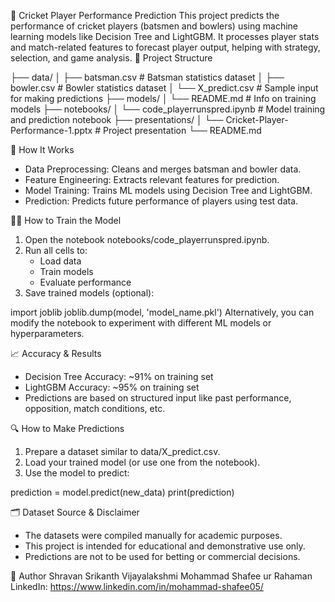 🏏 Cricket Player Performance Prediction
This project predicts the performance of cricket players (batsmen and bowlers) using machine learning models like Decision Tree and LightGBM. It processes player stats and match-related features to forecast player output, helping with strategy, selection, and game analysis.
📂 Project Structure

├── data/
│   ├── batsman.csv                             # Batsman statistics dataset
│   ├── bowler.csv                              # Bowler statistics dataset
│   └── X_predict.csv                           # Sample input for making predictions
├── models/
│   └── README.md                               # Info on training models
├── notebooks/
│   └── code_playerrunspred.ipynb               # Model training and prediction notebook
├── presentations/
│   └── Cricket-Player-Performance-1.pptx       # Project presentation
└── README.md

🧠 How It Works

- Data Preprocessing: Cleans and merges batsman and bowler data.
- Feature Engineering: Extracts relevant features for prediction.
- Model Training: Trains ML models using Decision Tree and LightGBM.
- Prediction: Predicts future performance of players using test data.

🏋️‍♂️ How to Train the Model

1. Open the notebook notebooks/code_playerrunspred.ipynb.
2. Run all cells to:
   - Load data
   - Train models
   - Evaluate performance
3. Save trained models (optional):

import joblib
joblib.dump(model, 'model_name.pkl')
Alternatively, you can modify the notebook to experiment with different ML models or hyperparameters.

📈 Accuracy & Results

- Decision Tree Accuracy: ~91% on training set  
- LightGBM Accuracy: ~95% on training set  
- Predictions are based on structured input like past performance, opposition, match conditions, etc.

🔍 How to Make Predictions

1. Prepare a dataset similar to data/X_predict.csv.
2. Load your trained model (or use one from the notebook).
3. Use the model to predict:

prediction = model.predict(new_data)
print(prediction)

🗂️ Dataset Source & Disclaimer

- The datasets were compiled manually for academic purposes.  
- This project is intended for educational and demonstrative use only.  
- Predictions are not to be used for betting or commercial decisions.

📌 Author
Shravan
Srikanth
Vijayalakshmi 
Mohammad Shafee ur Rahaman
LinkedIn: https://www.linkedin.com/in/mohammad-shafee05/
